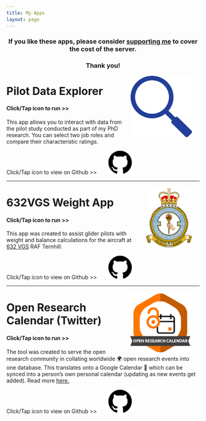 ```yaml
---
title: My Apps
layout: page
---
```

<h3 style="text-align: center;">If you like these apps, please consider <a href="https://monzo.me/bradleykennedy5/5?d=Support%20for%20Apps" target="_blank" rel="noopener">supporting me</a> to cover the cost of the server.</h3>
<h3 style="text-align: center;">Thank you!</h3>

<!--- 
---

<a title="Open App" href="http://bradk.co.uk/covid" target="_blank" rel="noopener"><img style="border-width: 10px; margin-right: 20px; margin-left: 20px; float: right;" src="https://raw.githubusercontent.com/b-kennedy0/COVID19-Vaccine-App/main/www/images/Corona_Vaccine.png" alt="COVID-Vaccine-Logo" width="160" height="160" /></a>
# COVID-19 Vaccination Progress  
#### Click/Tap icon to run >>  
The app was created to enable the centralised sharing of UK-wide vaccination progress. Each NHS service (England, Wales, Scotland, Northern Ireland) are each publishing their vaccination data and this is collated into the <a href="https://coronavirus.data.gov.uk" target="_blank">Government Dashboard</a>. The Government Dashboard isn't the clearest at presenting the vaccine data so this app was created to do that. Created using R and RStudio.  

Click/Tap icon to view on Github >> <a title="Open Github" href="https://github.com/b-kennedy0/COVID19-Vaccine-App" target="_blank" rel="noopener"><img style="border-width: 10px; margin-right: 20px; margin-left: 20px;" src="https://github.com/b-kennedy0/b-kennedy0.github.io/blob/master/assets/img/github_icon.png?raw=true" alt="Github-icon" width="74" height="63" /></a>  

---
--->

<a title="Open App" href="http://apps.bradk.co.uk/pilotdata" target="_blank" rel="noopener"><img style="border-width: 10px; margin-right: 20px; margin-left: 20px; float: right;" src="https://github.com/b-kennedy0/b-kennedy0.github.io/blob/master/assets/img/pilotdataicon.png?raw=true" alt="Pilotdataicon" width="160" height="160" /></a>
# Pilot Data Explorer  
#### Click/Tap icon to run >>  
This app allows you to interact with data from the pilot study conducted as part of my PhD research. You can select two job roles and compare their characteristic ratings.  

Click/Tap icon to view on Github >> <a title="Open Github" href="https://github.com/b-kennedy0/pilotstudy" target="_blank" rel="noopener"><img style="border-width: 10px; margin-right: 20px; margin-left: 20px;" src="https://github.com/b-kennedy0/b-kennedy0.github.io/blob/master/assets/img/github_icon.png?raw=true" alt="Github-icon" width="74" height="63" /></a>  

---

<a title="Open App" href="https://bradley-kennedy.shinyapps.io/632VGS_Weight_App/" target="_blank" rel="noopener"><img style="border-width: 10px; margin-right: 20px; margin-left: 20px; float: right;" src="https://github.com/b-kennedy0/b-kennedy0.github.io/blob/master/assets/img/logos/632vgscrest.png?raw=true" alt="632vgs-crest" width="120" height="159" /></a>
# 632VGS Weight App  
#### Click/Tap icon to run >>  
This app was created to assist glider pilots with weight and balance calculations for the aircraft at [632 VGS](https://632vgs.co.uk/) RAF Ternhill.  

Click/Tap icon to view on Github >> <a title="Open Github" href="https://github.com/b-kennedy0/632vgs" target="_blank" rel="noopener"><img style="border-width: 10px; margin-right: 20px; margin-left: 20px;" src="https://github.com/b-kennedy0/b-kennedy0.github.io/blob/master/assets/img/github_icon.png?raw=true" alt="Github-icon" width="74" height="63" /></a>  

---

<a title="Open App" href="https://twitter.com/OpenResearchCal" target="_blank" rel="noopener"><img style="border-width: 10px; margin-right: 20px; margin-left: 20px; float: right;" src="https://github.com/b-kennedy0/b-kennedy0.github.io/blob/master/assets/img/logos/ORC-badge.png?raw=true" alt="" width="165" height="160" /></a>
# Open Research Calendar (Twitter)  
#### Click/Tap icon to run >>  
The tool was created to serve the open research community in collating worldwide :earth_africa: open research events into one database. This translates onto a Google Calendar :calendar: which can be synced into a person’s own personal calendar (updating as new events get added). Read more [here.](https://openresearchcalendar.github.io/)  

Click/Tap icon to view on Github >> <a title="Open Github" href="https://github.com/openresearchcalendar/Open-Research-Calendar" target="_blank" rel="noopener"><img style="border-width: 10px; margin-right: 20px; margin-left: 20px;" src="https://github.com/b-kennedy0/b-kennedy0.github.io/blob/master/assets/img/github_icon.png?raw=true" alt="Github-icon" width="74" height="63" /></a>  
